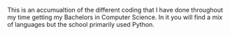 This is an accumualtion of the different coding that I have done throughout my time getting my Bachelors in Computer Science. 
In it you will find a mix of languages but the school primarily used Python. 
